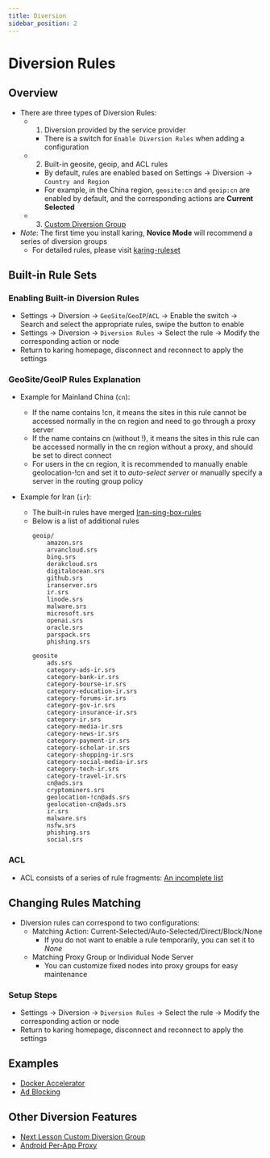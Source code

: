 ```yaml
---
title: Diversion
sidebar_position: 2
---
```



# Diversion Rules

## Overview
- There are three types of Diversion Rules:
  - 1. Diversion provided by the service provider
    - There is a switch for `Enable Diversion Rules` when adding a configuration
  - 2. Built-in geosite, geoip, and ACL rules
    - By default, rules are enabled based on Settings -> Diversion -> `Country and Region`
    - For example, in the China region, `geosite:cn` and `geoip:cn` are enabled by default, and the corresponding actions are **Current Selected**
  - 3. [Custom Diversion Group](/tutorial/custom-diversion)
- *Note*: The first time you install karing, **Novice Mode** will recommend a series of diversion groups
  - For detailed rules, please visit [karing-ruleset](https://github.com/KaringX/karing-ruleset/tree/sing/recommend)

## Built-in Rule Sets

### Enabling Built-in Diversion Rules
- Settings -> Diversion -> `GeoSite`/`GeoIP`/`ACL` -> Enable the switch -> Search and select the appropriate rules, swipe the button to enable
- Settings -> Diversion -> `Diversion Rules` -> Select the rule -> Modify the corresponding action or node
- Return to karing homepage, disconnect and reconnect to apply the settings

### GeoSite/GeoIP Rules Explanation
- Example for Mainland China (`cn`):
  - If the name contains !cn, it means the sites in this rule cannot be accessed normally in the cn region and need to go through a proxy server
  - If the name contains cn (without !), it means the sites in this rule can be accessed normally in the cn region without a proxy, and should be set to direct connect
  - For users in the cn region, it is recommended to manually enable geolocation-!cn and set it to *auto-select server* or manually specify a server in the routing group policy

- Example for Iran (`ir`):
  - The built-in rules have merged [Iran-sing-box-rules](https://github.com/Chocolate4U/Iran-sing-box-rules/tree/rule-set?tab=readme-ov-file)
  - Below is a list of additional rules
    ```
    geoip/
        amazon.srs
        arvancloud.srs
        bing.srs
        derakcloud.srs
        digitalocean.srs
        github.srs
        iranserver.srs
        ir.srs
        linode.srs
        malware.srs
        microsoft.srs
        openai.srs
        oracle.srs
        parspack.srs
        phishing.srs

    geosite
        ads.srs
        category-ads-ir.srs
        category-bank-ir.srs
        category-bourse-ir.srs
        category-education-ir.srs
        category-forums-ir.srs
        category-gov-ir.srs
        category-insurance-ir.srs
        category-ir.srs
        category-media-ir.srs
        category-news-ir.srs
        category-payment-ir.srs
        category-scholar-ir.srs
        category-shopping-ir.srs
        category-social-media-ir.srs
        category-tech-ir.srs
        category-travel-ir.srs
        cn@ads.srs
        cryptominers.srs
        geolocation-!cn@ads.srs
        geolocation-cn@ads.srs
        ir.srs
        malware.srs
        nsfw.srs
        phishing.srs
        social.srs
    ```

### ACL
- ACL consists of a series of rule fragments: [An incomplete list](https://github.com/KaringX/karing-ruleset?tab=readme-ov-file#%E8%A7%84%E5%88%99%E7%A2%8E%E7%89%87)

## Changing Rules Matching
- Diversion rules can correspond to two configurations:
  - Matching Action: Current-Selected/Auto-Selected/Direct/Block/None
    - If you do not want to enable a rule temporarily, you can set it to *None*
  - Matching Proxy Group or Individual Node Server
    - You can customize fixed nodes into proxy groups for easy maintenance

### Setup Steps
- Settings -> Diversion -> `Diversion Rules` -> Select the rule -> Modify the corresponding action or node
- Return to karing homepage, disconnect and reconnect to apply the settings

## Examples
- [Docker Accelerator](/blog/case/docker)
- [Ad Blocking](/blog/case/banad)

## Other Diversion Features
- [Next Lesson Custom Diversion Group](/tutorial/custom-diversion)
- [Android Per-App Proxy](/tutorial/perapp-proxy)

